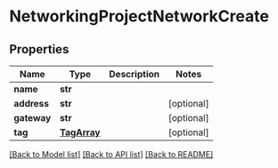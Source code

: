 # NetworkingProjectNetworkCreate


## Properties
Name | Type | Description | Notes
------------ | ------------- | ------------- | -------------
**name** | **str** |  | 
**address** | **str** |  | [optional] 
**gateway** | **str** |  | [optional] 
**tag** | [**TagArray**](TagArray.md) |  | [optional] 

[[Back to Model list]](../README.md#documentation-for-models) [[Back to API list]](../README.md#documentation-for-api-endpoints) [[Back to README]](../README.md)


